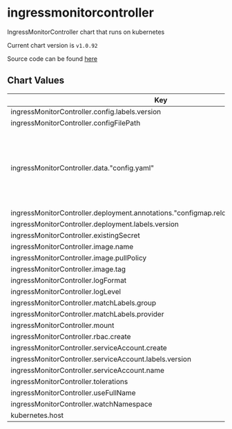 ingressmonitorcontroller
========================
IngressMonitorController chart that runs on kubernetes

Current chart version is `v1.0.92`

Source code can be found [here](https://github.com/stakater/IngressMonitorController)



## Chart Values

| Key | Type | Default | Description |
|-----|------|---------|-------------|
| ingressMonitorController.config.labels.version | string | `"v1.0.92"` |  |
| ingressMonitorController.configFilePath | string | `"/etc/IngressMonitorController/config.yaml"` |  |
| ingressMonitorController.data."config.yaml" | string | `"providers:\n- name: UptimeRobot\n  apiKey: your-api-key\n  apiURL: https://google.com\n  alertContacts: some-alert-contacts\nenableMonitorDeletion: true\nmonitorNameTemplate: \"{{.Namespace}}-{{.Name}}\"\n# how often (in seconds) monitors should be synced to their Kubernetes resources (0 = disabled)\nresyncPeriod: 0\n# creationDelay is a duration string to add a delay before creating new monitor (e.g., to allow DNS to catch up first)\n# https://golang.org/pkg/time/#ParseDuration\ncreationDelay: 0"` |  |
| ingressMonitorController.deployment.annotations."configmap.reloader.stakater.com/reload" | string | `"ingressmonitorcontroller"` |  |
| ingressMonitorController.deployment.labels.version | string | `"v1.0.92"` |  |
| ingressMonitorController.existingSecret | string | `""` |  |
| ingressMonitorController.image.name | string | `"stakater/ingressmonitorcontroller"` |  |
| ingressMonitorController.image.pullPolicy | string | `"IfNotPresent"` |  |
| ingressMonitorController.image.tag | string | `"v1.0.92"` |  |
| ingressMonitorController.logFormat | string | `"text"` |  |
| ingressMonitorController.logLevel | string | `"info"` |  |
| ingressMonitorController.matchLabels.group | string | `"com.stakater.platform"` |  |
| ingressMonitorController.matchLabels.provider | string | `"stakater"` |  |
| ingressMonitorController.mount | string | `"configMap"` |  |
| ingressMonitorController.rbac.create | bool | `true` |  |
| ingressMonitorController.serviceAccount.create | bool | `true` |  |
| ingressMonitorController.serviceAccount.labels.version | string | `"v1.0.92"` |  |
| ingressMonitorController.serviceAccount.name | string | `"ingressmonitorcontroller"` |  |
| ingressMonitorController.tolerations | object | `{}` |  |
| ingressMonitorController.useFullName | bool | `false` |  |
| ingressMonitorController.watchNamespace | string | `""` |  |
| kubernetes.host | string | `"https://kubernetes.default"` |  |
